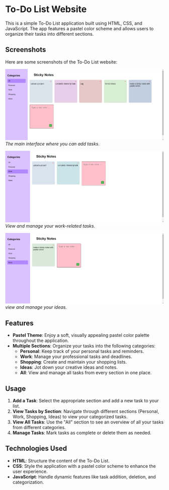 # To-Do List Website

This is a simple To-Do List application built using HTML, CSS, and JavaScript. The app features a pastel color scheme and allows users to organize their tasks into different sections.

## Screenshots

Here are some screenshots of the To-Do List website:

![Home Page](./home%20page.png)
*The main interface where you can add tasks.*

![Work Section](./work%20notes.png)
*View and manage your work-related tasks.*

![Ideas Section](./ideas%20page.png)
*view and manage your ideas.*

## Features

- **Pastel Theme**: Enjoy a soft, visually appealing pastel color palette throughout the application.
- **Multiple Sections**: Organize your tasks into the following categories:
  - **Personal**: Keep track of your personal tasks and reminders.
  - **Work**: Manage your professional tasks and deadlines.
  - **Shopping**: Create and maintain your shopping lists.
  - **Ideas**: Jot down your creative ideas and notes.
  - **All**: View and manage all tasks from every section in one place.

## Usage

1. **Add a Task**: Select the appropriate section and add a new task to your list.
2. **View Tasks by Section**: Navigate through different sections (Personal, Work, Shopping, Ideas) to view your categorized tasks.
3. **View All Tasks**: Use the "All" section to see an overview of all your tasks from different categories.
4. **Manage Tasks**: Mark tasks as complete or delete them as needed.

## Technologies Used

- **HTML**: Structure the content of the To-Do List.
- **CSS**: Style the application with a pastel color scheme to enhance the user experience.
- **JavaScript**: Handle dynamic features like task addition, deletion, and categorization.


